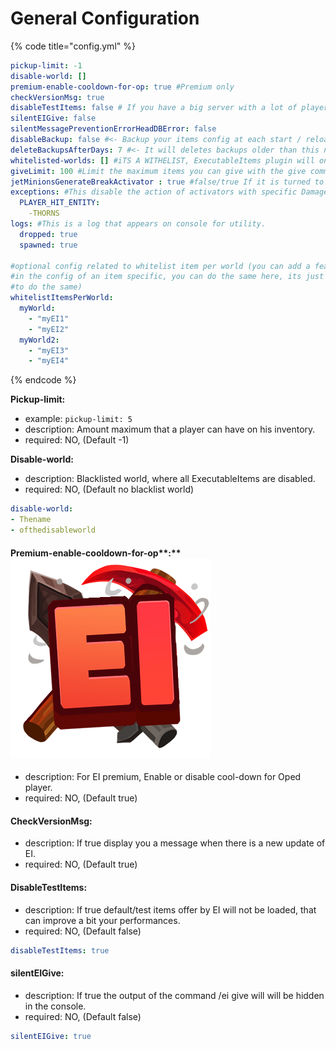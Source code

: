 # General Configuration

{% code title="config.yml" %}
```yaml
pickup-limit: -1
disable-world: []
premium-enable-cooldown-for-op: true #Premium only
checkVersionMsg: true
disableTestItems: false # If you have a big server with a lot of players, it's recommended to turn this option on true
silentEIGive: false
silentMessagePreventionErrorHeadDBError: false
disableBackup: false #<- Backup your items config at each start / reload of the server
deleteBackupsAfterDays: 7 #<- It will deletes backups older than this number of days
whitelisted-worlds: [] #iTS A WITHELIST, ExecutableItems plugin will only work in these worlds.
giveLimit: 100 #Limit the maximum items you can give with the give command
jetMinionsGenerateBreakActivator : true #false/true If it is turned to true, when a minion breaks a block, an event will be created to simulate that the owner of the minion has broken the block.
exceptions: #This disable the action of activators with specific DamageCauses
  PLAYER_HIT_ENTITY:
    -THORNS
logs: #This is a log that appears on console for utility.
  dropped: true
  spawned: true

#optional config related to whitelist item per world (you can add a feature similar
#in the config of an item specific, you can do the same here, its just different way
#to do the same)
whitelistItemsPerWorld:
  myWorld:
    - "myEI1"
    - "myEI2"
  myWorld2:
    - "myEI3"
    - "myEI4"
```
{% endcode %}



**Pickup-limit:**

* example: `pickup-limit: 5`
* description: Amount maximum that a player can have on his inventory.
* required: NO, (Default -1)



**Disable-world:**

* description: Blacklisted world, where all ExecutableItems are disabled.
* required: NO, (Default no blacklist world)

```yaml
disable-world:
- Thename
- ofthedisableworld
```

#### Premium-enable-cooldown-for-op**:** <img src="../../.gitbook/assets/Executable Items Color3.png" alt="" data-size="line">

* description: For EI premium, Enable or disable cool-down for Oped player.
* required: NO, (Default true)

#### CheckVersionMsg:

* description: If true display you a message when there is a new update of EI.
* required: NO, (Default true)

#### DisableTestItems:

* description: If true default/test items offer by EI will not be loaded, that can improve a bit your performances.
* required: NO, (Default false)

```yaml
disableTestItems: true
```

#### silentEIGive:

* description: If true the output of the command /ei give will will be hidden in the console.
* required: NO, (Default false)

```yaml
silentEIGive: true
```
